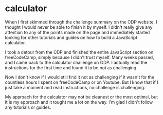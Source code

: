 # calculator

When I first skimmed through the challenge summary on the ODP website, I thought I would 
never be able to finish it by myself. I didn't really give any attention 
to any of the points made on the page and immediately started looking for 
other tutorials and guides on how to build a JavaScript calculator.

I took a detour from the ODP and finished the entire JavaScript section on 
freeCodeCamp, simply because I didn't trust myself. Many weeks passed, 
and I came back to the calculator challenge on ODP. I actually read the 
instructions for the first time and found it to be not as challenging.

Now I don't know if I would still find it not as challenging if it wasn't 
for the countless hours I spent on freeCodeCamp or on Youtube. But I know that 
if I just take a moment and read instructions, no challenge is challenging.

My approach for the calculator may not be cleanest or the most optimal, but 
it is my approach and it tought me a lot on the way. I'm glad I didn't 
follow any tutorials or guides.
